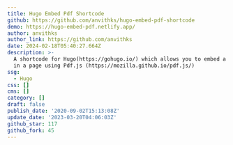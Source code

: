 ```yaml
---
title: Hugo Embed Pdf Shortcode
github: https://github.com/anvithks/hugo-embed-pdf-shortcode
demo: https://hugo-embed-pdf.netlify.app/
author: anvithks
author_link: https://github.com/anvithks
date: 2024-02-18T05:40:27.664Z
description: >-
  A shortcode for Hugo(https://gohugo.io/) which allows you to embed a PDF file
  in a page using Pdf.js (https://mozilla.github.io/pdf.js/)
ssg:
  - Hugo
css: []
cms: []
category: []
draft: false
publish_date: '2020-09-02T15:13:08Z'
update_date: '2023-03-20T04:06:03Z'
github_star: 117
github_fork: 45
---
```

